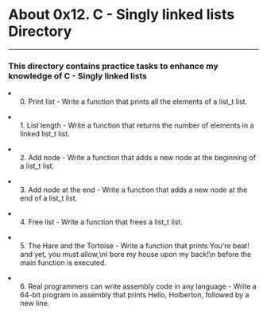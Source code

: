 <h1>About 0x12. C - Singly linked lists Directory</h1>
<hr>
<h3>This directory contains practice tasks to enhance my knowledge of C - Singly linked lists</h3>
<p>

<li><ol>0. Print list - Write a function that prints all the elements of a list_t list.</ol></li>

<li><ol>1. List length - Write a function that returns the number of elements in a linked list_t list.</ol></li>

<li><ol>2. Add node - Write a function that adds a new node at the beginning of a list_t list.</ol></li>

<li><ol>3. Add node at the end - Write a function that adds a new node at the end of a list_t list.</ol></li>

<li><ol>4. Free list - Write a function that frees a list_t list.</ol></li>

<li><ol>5. The Hare and the Tortoise - Write a function that prints You're beat! and yet, you must allow,\nI bore my house upon my back!\n before the main function is executed.</ol></li>

<li><ol>6. Real programmers can write assembly code in any language - Write a 64-bit program in assembly that prints Hello, Holberton, followed by a new line.</ol></li
</p>

